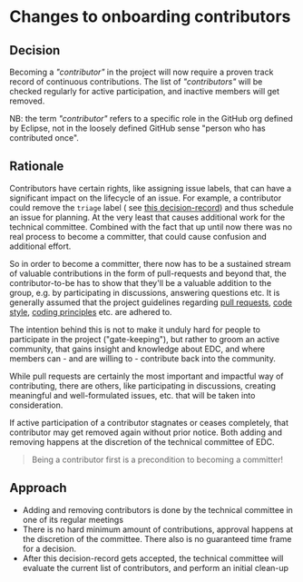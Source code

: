 # Changes to onboarding contributors

## Decision

Becoming a _"contributor"_ in the project will now require a proven track record of continuous contributions. The list
of _"contributors"_ will be checked regularly for active participation, and inactive members will get removed.

NB: the term _"contributor"_ refers to a specific role in the GitHub org defined by Eclipse, not in the loosely defined
GitHub sense "person who has contributed once".

## Rationale

Contributors have certain rights, like assigning issue labels, that can have a significant impact on the lifecycle of an
issue. For example, a contributor could remove the `triage` label (
see [this decision-record](../2023-06-19-new-issue-triage-process)) and thus schedule an issue for planning. At the very
least that causes additional work for the technical committee.
Combined with the fact that up until now there was no real process to become a committer, that could cause confusion and
additional effort.

So in order to become a committer, there now has to be a sustained stream of valuable contributions in the form of
pull-requests and beyond that, the contributor-to-be has to show that they'll be a valuable addition to the group, e.g.
by participating in discussions, answering questions etc. It is generally assumed that the project guidelines
regarding [pull requests](../../../../pr_etiquette.md), [code style](../../../../styleguide.md), [coding
principles](../../architecture/coding-principles.md) etc. are adhered to.

The intention behind this is not to make it unduly hard for people to participate in the project ("gate-keeping"), but
rather to groom an active community, that gains insight and knowledge about EDC, and where members can - and are willing
to - contribute back into the community.

While pull requests are certainly the most important and impactful way of contributing, there are others, like
participating in discussions, creating meaningful and well-formulated issues, etc. that will be taken into
consideration.

If active participation of a contributor stagnates or ceases completely, that contributor may get removed again without
prior notice. Both adding and removing happens at the discretion of the technical committee of EDC.

> Being a contributor first is a precondition to becoming a committer!

## Approach

- Adding and removing contributors is done by the technical committee in one of its regular meetings
- There is no hard minimum amount of contributions, approval happens at the discretion of the committee. There also is
  no guaranteed time frame for a decision.
- After this decision-record gets accepted, the technical committee will evaluate the current list of contributors, and
  perform an initial clean-up

